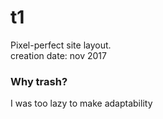 # t1
Pixel-perfect site layout.  
creation date: nov 2017

### Why trash?
I was too lazy to make adaptability
